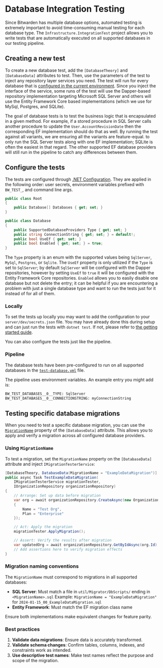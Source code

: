 # Database Integration Testing

Since Bitwarden has multiple database options, automated testing is extremely important to avoid
time-consuming manual testing for each database type. The `Infrastructure.IntegrationTest` project
allows you to write tests that are automatically executed on all supported databases in our testing
pipeline.

## Creating a new test

To create a new database test, add the `[DatabaseTheory]` and `[DatabaseData]` attributes to test.
Then, use the parameters of the test to inject any repository layer services you need. The test will
run for every database that is [configured in the current environment](#configure-the-tests). Since
you inject the interface of the service, some runs of the test will use the Dapper-based repository
implementation targeting Microsoft SQL Server and others will use the Entity Framework Core based
implementations (which we use for MySql, Postgres, and SQLite).

The goal of database tests is to test the business logic that is encapsulated in a given method. For
example, if a stored procedure in SQL Server calls another procedure to update the
`User.AccountRevisionDate` then the corresponding EF implementation should do that as well. By
running the test against all variants, we are ensuring all the variants are feature-equal. to only
run the SQL Server tests along with one EF implementation; SQLite is often the easiest in that
regard. The other supported EF database providers will still run in the pipeline to catch any
differences between them.

## Configure the tests

The tests are configured through
[.NET Configuration](https://learn.microsoft.com/en-us/dotnet/core/extensions/configuration). They
are applied in the following order: user secrets, environment variables prefixed with `BW_TEST_`,
and command line args.

```csharp
public class Root
{
    public Database[] Databases { get; set; }
}

public class Database
{
    public SupportedDatabaseProviders Type { get; set; }
    public string ConnectionString { get; set; } = default!;
    public bool UseEf { get; set; }
    public bool Enabled { get; set; } = true;
}
```

The `Type` property is an enum with the supported values being `SqlServer`, `MySql`, `Postgres`, or
`Sqlite`. The `UseEf` property is only utilized if the `Type` is set to `SqlServer`; by default
`SqlServer` will be configured with the Dapper repositories, however by setting `UseEf` to `true` it
will be configured with the Entity Framework Core repositories. `Enabled` allows you to easily
disable one database but not delete the entry; it can be helpful if you are encountering a problem
with just a single database type and want to run the tests just for it instead of for all of them.

### Locally

To set the tests up locally you may want to add the configuration to your `server/dev/secrets.json`
file. You may have already done this during setup and can just run the tests with `dotnet test`. If
not, please refer to
[the getting started guide](/getting-started/server/database/ef/#testing-ef-changes).

You can also configure the tests just like the pipeline.

### Pipeline

The database tests have been pre-configured to run on all supported databases in the
[`test-database.yml`](https://github.com/bitwarden/server/blob/main/.github/workflows/test-database.yml)
file.

The pipeline uses environment variables. An example entry you might add is:

```bash
BW_TEST_DATABASES__0__TYPE: SqlServer
BW_TEST_DATABASES__0__CONNECTIONSTRING: myConnectionString
```

## Testing specific database migrations

When you need to test a specific database migration, you can use the
[`MigrationName`](https://github.com/bitwarden/server/blob/021e69bc5dfea8be3b74f7a046a1cd48a206a712/test/Infrastructure.IntegrationTest/DatabaseDataAttribute.cs#L21)
property of the `[DatabaseData]` attribute. This allows you to apply and verify a migration across
all configured database providers.

### Using `MigrationName`

To test a migration, set the `MigrationName` property on the `[DatabaseData]` attribute and inject
`IMigrationTesterService`:

```csharp
[DatabaseTheory, DatabaseData(MigrationName = "ExampleDataMigration")]
public async Task TestExampleDataMigration(
    IMigrationTesterService migrationTester,
    IOrganizationRepository organizationRepository)
{
    // Arrange: Set up data before migration
    var org = await organizationRepository.CreateAsync(new Organization
    {
        Name = "Test Org",
        Plan = "Enterprise"
    });

    // Act: Apply the migration
    migrationTester.ApplyMigration();

    // Assert: Verify the results after migration
    var updatedOrg = await organizationRepository.GetByIdAsync(org.Id);
    // Add assertions here to verify migration effects
}
```

### Migration naming conventions

The `MigrationName` must correspond to migrations in all supported databases:

- **SQL Server**: Must match a file in `util/Migrator/DbScripts/` ending in `<MigrationName>.sql`
  Example: `MigrationName = "ExampleDataMigration"` for `2024-01-15_00_ExampleDataMigration.sql`
- **Entity Framework**: Must match the EF migration class name

Ensure both implementations make equivalent changes for feature parity.

### Best practices

1. **Validate data migrations**: Ensure data is accurately transformed.
2. **Validate schema changes**: Confirm tables, columns, indexes, and constraints work as intended.
3. **Use descriptive test names**: Make test names reflect the purpose and scope of the migration.
